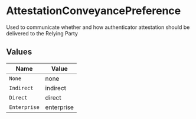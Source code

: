 # AttestationConveyancePreference

Used to communicate whether and how authenticator attestation should be delivered to the Relying Party


## Values

| Name         | Value        |
| ------------ | ------------ |
| `None`       | none         |
| `Indirect`   | indirect     |
| `Direct`     | direct       |
| `Enterprise` | enterprise   |